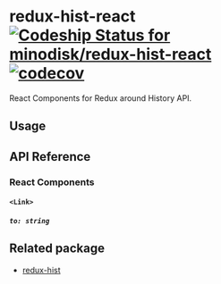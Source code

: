 # redux-hist-react [ ![Codeship Status for minodisk/redux-hist-react](https://app.codeship.com/projects/a2414790-5258-0135-a441-66a593098f3b/status?branch=master)](https://app.codeship.com/projects/234590) [![codecov](https://codecov.io/gh/minodisk/redux-hist-react/branch/master/graph/badge.svg)](https://codecov.io/gh/minodisk/redux-hist-react)

React Components for Redux around History API.

## Usage

## API Reference

### React Components

#### `<Link>`
##### `to: string`

## Related package

- [redux-hist](https://github.com/minodisk/redux-hist)
